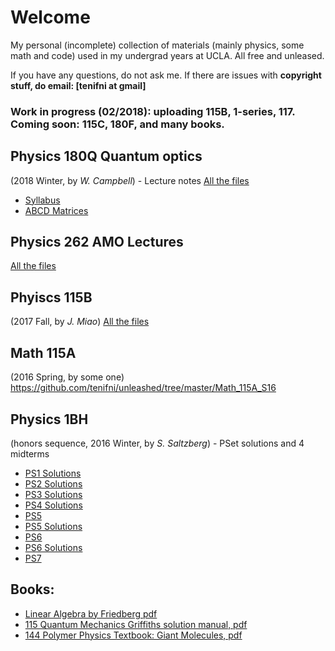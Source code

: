 # Welcome
My personal (incomplete) collection of materials (mainly physics, some math and code) used in my undergrad years at UCLA. 
All free and unleased.

If you have any questions, do not ask me. If there are issues with **copyright stuff, do email: [tenifni at gmail]**

### Work in progress (02/2018): uploading 115B, 1-series, 117. Coming soon: 115C, 180F, and many books. 

## Physics 180Q Quantum optics 
(2018 Winter, by *W. Campbell*) - Lecture notes
[All the files](https://github.com/tenifni/unleashed/tree/master/180Q)

- [Syllabus](https://github.com/tenifni/unleashed/blob/master/180Q/180Q_Syllabus.pdf)
- [ABCD Matrices](https://github.com/tenifni/unleashed/blob/master/180Q/ABCD_Matrices.pdf)

## Physics 262 AMO Lectures
[All the files](https://github.com/tenifni/unleashed/tree/master/262)

## Phyiscs 115B 
(2017 Fall, by *J. Miao*) 
[All the files](https://github.com/tenifni/unleashed/tree/master/115B)


## Math 115A 
(2016 Spring, by some one)
https://github.com/tenifni/unleashed/tree/master/Math_115A_S16

## Physics 1BH 
(honors sequence, 2016 Winter, by *S. Saltzberg*) - PSet solutions and 4 midterms
- [PS1 Solutions](https://github.com/tenifni/unleashed/blob/master/1BH/ps1%20solutions.pdf)
- [PS2 Solutions](https://github.com/tenifni/unleashed/blob/master/1BH/PS2%20Solutions.pdf)
- [PS3 Solutions](https://github.com/tenifni/unleashed/blob/master/1BH/ps3%20solutions.pdf)
- [PS4 Solutions](https://github.com/tenifni/unleashed/blob/master/1BH/ps4%20Solutions.pdf)
- [PS5](https://github.com/tenifni/unleashed/blob/master/1BH/ps5.pdf) 
- [PS5 Solutions](https://github.com/tenifni/unleashed/blob/master/1BH/ps5%20Solutions.pdf)
- [PS6](https://github.com/tenifni/unleashed/blob/master/1BH/ps6.pdf)
- [PS6 Solutions](https://github.com/tenifni/unleashed/blob/master/1BH/ps6%20sol.pdf)
- [PS7](https://github.com/tenifni/unleashed/blob/master/1BH/ps7.pdf)


## Books:
- [Linear Algebra by Friedberg pdf](https://github.com/tenifni/unleashed/blob/master/FriedbergLinear%20Algebra.pdf)
- [115 Quantum Mechanics Griffiths solution manual, pdf](Griffiths-D-J-Introduction-to-Quantum-Mechanics-Solutions-2nd-Ed-Pearson-s.pdf)
- [144 Polymer Physics Textbook: Giant Molecules, pdf](https://github.com/tenifni/unleashed/blob/master/Giant-Molecules-Here-There-and-Everywhere-.pdf)
